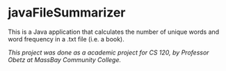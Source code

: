 # javaFileSummarizer
This is a Java application that calculates the number of unique words and word frequency in a .txt file (i.e. a book).  
  
_This project was done as a academic project for CS 120, by Professor Obetz at MassBay Community College._
